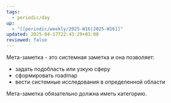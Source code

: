 ```yaml
---
tags:
  - periodic/day
up:
  - "[[periodic/weekly/2025-W16|2025-W16]]"
updated: 2025-04-17T22:43:29+03:00
reviewed: false
---
```


Мета-заметка - это системная заметка и она позволяет:
- задать подобласть или узкую сферу
- сформировать roadmap
- вести системные исследования в определенной области

Мета-заметка обязательно должна иметь категорию.
